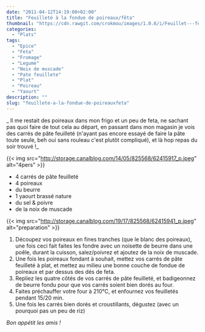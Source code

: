 ```yaml
---
date: "2011-04-12T14:19:00+02:00"
title: "Feuilleté à la fondue de poireaux/fêta"
thumbnail: "https://cdn.rawgit.com/crokmou/images/1.0.6/i/Feuillet---feta-poireaux.jpg"
categories:
  - "Plats"
tags:
  - "Epice"
  - "Feta"
  - "Fromage"
  - "Legume"
  - "Noix de muscade"
  - "Pate feuillete"
  - "Plat"
  - "Poireau"
  - "Yaourt"
description: ""
slug: "feuillete-a-la-fondue-de-poireauxfeta"
---
```


_ Il me restait des poireaux dans mon frigo et un peu de feta, ne sachant pas quoi faire de tout cela au départ, en passant dans mon magasin je vois des carrés de pâte feuilleté (n'ayant pas encore essayé de faire la pâte toute seule, beh oui sans rouleau c'est plutôt compliqué), et là hop repas du soir trouvé !_

{{< img src="http://storage.canalblog.com/14/05/825568/62415917_p.jpeg" alt="4pers" >}}

*   4 carrés de pâte feuilleté
*   4 poireaux
*   du beurre
*   1 yaourt brassé nature
*   du sel & poivre
*   de la noix de muscade

{{< img src="http://storage.canalblog.com/19/17/825568/62415941_p.jpeg" alt="preparation" >}}

1.  Découpez vos poireaux en fines tranches (que le blanc des poireaux), une fois ceci fait faites les fondre avec un noisette de beurre dans une poêle, durant la cuisson, salez/poivrez et ajoutez de la noix de muscade.
2.  Une fois les poireaux fondant à souhait, mettez vos carrés de pâte feuilleté à plat, et mettez au milieu une bonne couche de fondue de poireaux et par dessus des dés de feta.
3.  Repliez les quatre côtés de vos carrés de pâte feuilleté, et badigeonnez de beurre fondu pour que vos carrés soient bien dorés au four.
4.  Faites préchauffer votre four à 210°C, et enfournez vos feuilletés pendant 15/20 min.
5.  Une fois les carrés bien dorés et croustillants, dégustez (avec un pourquoi pas un peu de riz)

_Bon appétit les amis !_